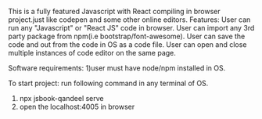This is a fully featured Javascript with React compiling in browser project.just like codepen and some other online editors.
Features:
User can run any "Javascript" or "React JS" code in browser.
User can import any 3rd party package from npm(i.e bootstrap/font-awesome).
User can save the code and out from the code in OS as a code file.
User can open and close multiple instances of code editor on the same page.

Software requirements:
1)user must have node/npm installed in OS.

To start project: run following command in any terminal of OS.
1) npx jsbook-qandeel serve
2) open the localhost:4005 in browser
